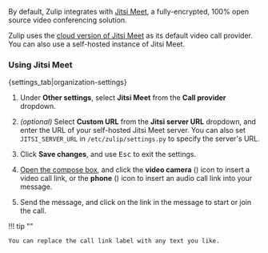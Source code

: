 By default, Zulip integrates with [Jitsi Meet](https://jitsi.org/jitsi-meet/),
a fully-encrypted, 100% open source video conferencing solution.

Zulip uses the [cloud version of Jitsi Meet](https://meet.jit.si/)
as its default video call provider. You can also use a self-hosted
instance of Jitsi Meet.

### Using Jitsi Meet

{settings_tab|organization-settings}

1. Under **Other settings**, select **Jitsi Meet** from the **Call provider**
   dropdown.

1. _(optional)_ Select **Custom URL** from the **Jitsi server URL** dropdown,
   and enter the URL of your self-hosted Jitsi Meet server. You can also set
   `JITSI_SERVER_URL` in `/etc/zulip/settings.py` to specify the server's URL.

1. Click **Save changes**, and use <kbd>Esc</kbd> to exit the settings.

1. [Open the compose box](/help/open-the-compose-box), and click the
   **video camera** (<i class="fa fa-video-camera"></i>) icon to insert
   a video call link, or the **phone** (<i class="fa fa-phone"></i>) icon
   to insert an audio call link into your message.

1. Send the message, and click on the link in the message to start or join
   the call.

!!! tip ""

    You can replace the call link label with any text you like.

[jitsi-server-url]: /help/start-a-call#configure-a-self-hosted-instance-of-jitsi-meet
